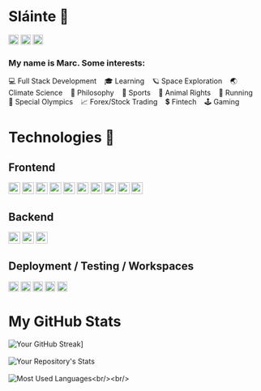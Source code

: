 # Sláinte 🤙

[<img src="https://img.shields.io/badge/LinkedIn-0077B5?style=for-the-badge&logo=linkedin&logoColor=white" height="20px" />](https://www.linkedin.com/in/topshelfdev/)
[<img src="https://img.shields.io/badge/YouTube-FF0000?style=for-the-badge&logo=youtube&logoColor=white" height="20px" />](https://www.youtube.com/channel/UCMY5h9oJp6lHcOs_SvR5k9Q)
[<img src="https://img.shields.io/badge/Twitter-1DA1F2?style=for-the-badge&logo=twitter&logoColor=white" height="20px" />](https://twitter.com/top_shelf_dev)

### My name is Marc. Some interests:

💻 Full Stack Development &nbsp;&nbsp; 🎓 Learning &nbsp;&nbsp; 🪐 Space Exploration &nbsp;&nbsp; 🌏 Climate Science &nbsp;&nbsp; 📜 Philosophy &nbsp;&nbsp; 🏈 Sports &nbsp;&nbsp; 🐶 Animal Rights &nbsp;&nbsp; 🏃 Running &nbsp;&nbsp; 🥇 Special Olympics &nbsp;&nbsp; 📈 Forex/Stock Trading &nbsp;&nbsp; 💲 Fintech &nbsp;&nbsp; 🕹️ Gaming

# Technologies 📱

## Frontend

<p float="left">
  <img src="https://img.shields.io/badge/React-20232A?style=for-the-badge&logo=react&logoColor=61DAFB" height="23px" />
  <img src="https://img.shields.io/badge/JavaScript-323330?style=for-the-badge&logo=javascript&logoColor=F7DF1E" height="23px" />
  <img src="https://img.shields.io/badge/Redux-593D88?style=for-the-badge&logo=redux&logoColor=white" height="23px" />
  <img src="https://img.shields.io/badge/React_Router-CA4245?style=for-the-badge&logo=react-router&logoColor=white" height="23px" />
  <img src="https://img.shields.io/badge/jQuery-0769AD?style=for-the-badge&logo=jquery&logoColor=white" height="23px" />
  <img src="https://img.shields.io/badge/HTML5-E34F26?style=for-the-badge&logo=html5&logoColor=white" height="23px" />
  <img src="https://img.shields.io/badge/CSS3-1572B6?style=for-the-badge&logo=css3&logoColor=white" height="23px" />
  <img src="https://img.shields.io/badge/Markdown-000000?style=for-the-badge&logo=markdown&logoColor=white" height="23px" />
  <img src="https://img.shields.io/badge/Material--UI-0081CB?style=for-the-badge&logo=material-ui&logoColor=white" height="23px" />
  <img src="https://img.shields.io/badge/Tailwind_CSS-38B2AC?style=for-the-badge&logo=tailwind-css&logoColor=white" height="23px" />
</p>

## Backend

<p float="left">
  <img src="https://img.shields.io/badge/Node.js-43853D?style=for-the-badge&logo=node.js&logoColor=white" height="23px" />
  <img src="https://img.shields.io/badge/Express.js-404D59?style=for-the-badge" height="23px" />
  <img src="https://img.shields.io/badge/PostgreSQL-316192?style=for-the-badge&logo=postgresql&logoColor=white" height="23px" />
</p>

## Deployment / Testing / Workspaces

<p float="left">
    <img src="https://camo.githubusercontent.com/04a90f19cc0a94d20300039f986297ab6426f354bf27a65c6d19e0402a1898af/68747470733a2f2f696d672e736869656c64732e696f2f62616467652f5653253230436f64652532302d2532333030374143432e7376673f267374796c653d666c61742d737175617265266c6f676f3d76697375616c2d73747564696f2d636f6465266c6f676f436f6c6f723d7768697465" height="20px" />
    <img src="https://camo.githubusercontent.com/38dc483f86127bf22df70fa9a1c3f497f2dca29ee0d58ee61ce50e5d8ea567a3/68747470733a2f2f696d672e736869656c64732e696f2f62616467652f4769742532302d2532334630353033332e7376673f267374796c653d666c61742d737175617265266c6f676f3d676974266c6f676f436f6c6f723d7768697465" height="20px" />
    <img src="https://img.shields.io/badge/Heroku-430098?style=for-the-badge&logo=heroku&logoColor=white" height="20px" />
    <img src="https://camo.githubusercontent.com/19d027db86b88a4322f90c87054331d5013b4c285981fc33df286963db888b77/68747470733a2f2f696d672e736869656c64732e696f2f62616467652f506f73746d616e2532302d4646364333373f7374796c653d666c61742d737175617265266c6f676f3d706f73746d616e266c6f676f436f6c6f723d726564" height="20px" />
    <img src="https://camo.githubusercontent.com/bc74832583eee75257321cc7e23d5c87f3207a191af4dd6fab5147949bb68e25/68747470733a2f2f696d672e736869656c64732e696f2f62616467652f6e706d2532302d2532334342333833372e7376673f267374796c653d666c61742d737175617265266c6f676f3d6e706d266c6f676f436f6c6f723d626c61636b" height="20px" />
</p>

# My GitHub Stats

![Your GitHub Streak](https://github-readme-streak-stats.herokuapp.com/?user=top-shelf-dev&theme=blue-green)]<br/><br/>
![Your Repository's Stats](https://github-readme-stats.vercel.app/api?username=top-shelf-dev&count_private=true&show_icons=true&theme=radical&custom_title=Top%20Shelf%20Dev%20Stats)<br/><br/>
![Most Used Languages](https://github-readme-stats.vercel.app/api/top-langs/?username=top-shelf-dev&theme=blue-green&custom_title=What%20I'm%20Cooking%20With:)<br/><br/>
